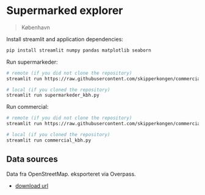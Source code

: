 # Supermarked explorer

> København

Install streamlit and application dependencies:

```bash
pip install streamlit numpy pandas matplotlib seaborn
```

Run supermarkeder:

```bash
# remote (if you did not clone the repository)
streamlit run https://raw.githubusercontent.com/skipperkongen/commercial-explorer/main/supermarked_explorer.py

# local (if you cloned the repository)
streamlit run supermarkeder_kbh.py
```

Run commercial:

```bash
# remote (if you did not clone the repository)
streamlit run https://raw.githubusercontent.com/skipperkongen/commercial-explorer/main/commercial_explorer.py

# local (if you cloned the repository)
streamlit run commercial_kbh.py
```


## Data sources

Data fra OpenStreetMap. eksporteret via Overpass.

- [download url](https://overpass-api.de/api/map?bbox=12.5292,55.6599,12.6433,55.6979)
